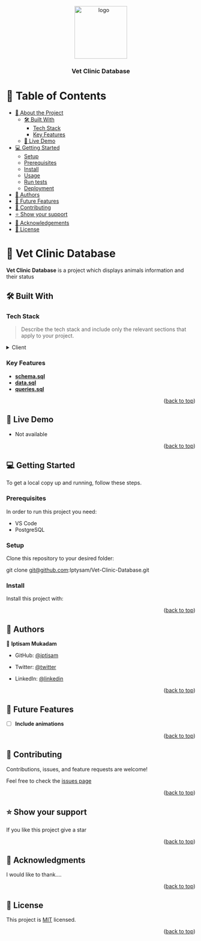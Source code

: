 <a name="readme-top"></a>

<div align="center">

  <img src="murple_logo.png" alt="logo" width="140"  height="auto" />
  <br/>

  <h3><b> Vet Clinic Database</b></h3>

</div>

# 📗 Table of Contents

- [📖 About the Project](#about-project)
  - [🛠 Built With](#built-with)
    - [Tech Stack](#tech-stack)
    - [Key Features](#key-features)
  - [🚀 Live Demo](#live-demo)
- [💻 Getting Started](#getting-started)
  - [Setup](#setup)
  - [Prerequisites](#prerequisites)
  - [Install](#install)
  - [Usage](#usage)
  - [Run tests](#run-tests)
  - [Deployment](#triangular_flag_on_post-deployment)
- [👥 Authors](#authors)
- [🔭 Future Features](#future-features)
- [🤝 Contributing](#contributing)
- [⭐️ Show your support](#support)
- [🙏 Acknowledgements](#acknowledgements)
- [📝 License](#license)

# 📖 Vet Clinic Database <a name="about-project"></a>

**Vet Clinic Database** is a project which displays animals information and their status

## 🛠 Built With <a name="built-with"></a>

### Tech Stack <a name="tech-stack"></a>

> Describe the tech stack and include only the relevant sections that apply to your project.

<details>
  <summary>Client</summary>
  <ul>
    <li><a href="https://www.postgresql.org/">PostgreSQL</a></li>
  </ul>
</details>

### Key Features <a name="key-features"></a>

- **[schema.sql](queries.sql)**
- **[data.sql](data.sql)**
- **[queries.sql](schema.sql)**

<p align="right">(<a href="#readme-top">back to top</a>)</p>

## 🚀 Live Demo <a name="live-demo"></a>

- Not available

<p align="right">(<a href="#readme-top">back to top</a>)</p>

## 💻 Getting Started <a name="getting-started"></a>

To get a local copy up and running, follow these steps.

### Prerequisites

In order to run this project you need:

- VS Code
- PostgreSQL

### Setup

Clone this repository to your desired folder:

git clone git@github.com:Iptysam/Vet-Clinic-Database.git

### Install

Install this project with:

<!--
Example command:

```sh
  cd <!--
Example command:

```sh
  cd my-project
  install PostgreSQL
```
--->

<p align="right">(<a href="#readme-top">back to top</a>)</p>

## 👥 Authors <a name="authors"></a>

👤 **Iptisam Mukadam**

- GitHub: [@iptisam](https://github.com/Iptysam)

- Twitter: [@twitter](https://twitter.com/IptisamMukadam)

- LinkedIn: [@linkedin](https://www.linkedin.com/in/iptisam-mukadam)

<p align="right">(<a href="#readme-top">back to top</a>)</p>

## 🔭 Future Features <a name="future-features"></a>

- [ ] **Include animations**

<p align="right">(<a href="#readme-top">back to top</a>)</p>

## 🤝 Contributing <a name="contributing"></a>

Contributions, issues, and feature requests are welcome!

Feel free to check the [issues page](https://github.com/Iptysam/Vet-Clinic-Database/issues)

<p align="right">(<a href="#readme-top">back to top</a>)</p>

## ⭐️ Show your support <a name="support"></a>

If you like this project give a star

<p align="right">(<a href="#readme-top">back to top</a>)</p>

## 🙏 Acknowledgments <a name="acknowledgements"></a>

I would like to thank....

<p align="right">(<a href="#readme-top">back to top</a>)</p>

<!-- LICENSE -->

## 📝 License <a name="license"></a>

This project is [MIT](./LICENSE) licensed.

<p align="right">(<a href="#readme-top">back to top</a>)</p>